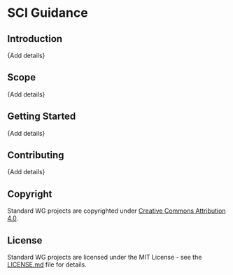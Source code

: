 # SCI Guidance

## Introduction
{Add details}

## Scope
{Add details}

## Getting Started
{Add details}

## Contributing
{Add details}

## Copyright
Standard WG projects are copyrighted under [Creative Commons Attribution 4.0](https://creativecommons.org/licenses/by/4.0/).

## License
Standard WG projects are licensed under the MIT License - see the [LICENSE.md](Software_Carbon_Intensity/License.md) file for details.
